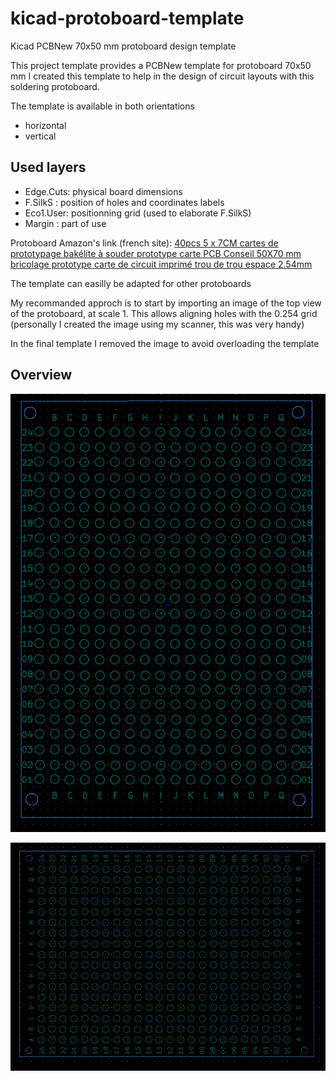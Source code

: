 # kicad-protoboard-template
Kicad PCBNew 70x50 mm protoboard design template

This project template provides a PCBNew template for protoboard 70x50 mm
I created this template to help in the design of circuit layouts with this soldering protoboard.

The template is available in both orientations
* horizontal
* vertical

## Used layers
* Edge.Cuts: physical board dimensions
* F.SilkS  : position of holes and coordinates labels
* Eco1.User: positionning grid (used to elaborate F.SilkS)
* Margin   : part of use
 
Protoboard Amazon's link (french site): <a href="https://www.amazon.fr/gp/product/B07RLQH5TR/ref=ppx_yo_dt_b_asin_title_o08_s00?ie=UTF8&psc=1">40pcs 5 x 7CM cartes de prototypage bakélite à souder prototype carte PCB Conseil 50X70 mm bricolage prototype carte de circuit imprimé trou de trou espace 2.54mm</a></p>

The template can easilly be adapted for other protoboards

My recommanded approch is to start by importing an image of the top view of the protoboard, at scale 1. This allows aligning holes with the 0.254 grid
(personally I created the image using my scanner, this was very handy)

In the final template I removed the image to avoid overloading the template


## Overview

![vertical temaplte (dark mode)](./meta/pcb-template-vertical.png)

![horizontal temaplte (dark mode)](./meta/pcb-template-horizontal.png)